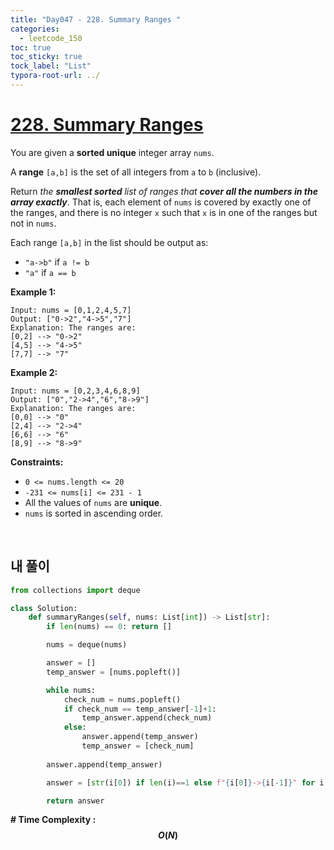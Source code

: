```yaml
---
title: "Day047 - 228. Summary Ranges "
categories:
  - leetcode_150
toc: true
toc_sticky: true
tock_label: "List"
typora-root-url: ../
---
```


# [228. Summary Ranges](https://leetcode.com/problems/summary-ranges/)

You are given a **sorted unique** integer array `nums`.

A **range** `[a,b]` is the set of all integers from `a` to `b` (inclusive).

Return *the **smallest sorted** list of ranges that **cover all the numbers in the array exactly***. That is, each element of `nums` is covered by exactly one of the ranges, and there is no integer `x` such that `x` is in one of the ranges but not in `nums`.

Each range `[a,b]` in the list should be output as:

- `"a->b"` if `a != b`
- `"a"` if `a == b`

 

**Example 1:**

```
Input: nums = [0,1,2,4,5,7]
Output: ["0->2","4->5","7"]
Explanation: The ranges are:
[0,2] --> "0->2"
[4,5] --> "4->5"
[7,7] --> "7"
```

**Example 2:**

```
Input: nums = [0,2,3,4,6,8,9]
Output: ["0","2->4","6","8->9"]
Explanation: The ranges are:
[0,0] --> "0"
[2,4] --> "2->4"
[6,6] --> "6"
[8,9] --> "8->9"
```

 

**Constraints:**

- `0 <= nums.length <= 20`
- `-231 <= nums[i] <= 231 - 1`
- All the values of `nums` are **unique**.
- `nums` is sorted in ascending order.

<br>

## **내 풀이**

```python
from collections import deque

class Solution:
    def summaryRanges(self, nums: List[int]) -> List[str]:
        if len(nums) == 0: return []

        nums = deque(nums)

        answer = []
        temp_answer = [nums.popleft()]

        while nums:
            check_num = nums.popleft()
            if check_num == temp_answer[-1]+1:
                temp_answer.append(check_num)
            else:
                answer.append(temp_answer)
                temp_answer = [check_num]
            
        answer.append(temp_answer)

        answer = [str(i[0]) if len(i)==1 else f"{i[0]}->{i[-1]}" for i in answer]

        return answer
```




**\# Time Complexity  : $$O(N)$$** 

<br>

```python
```

